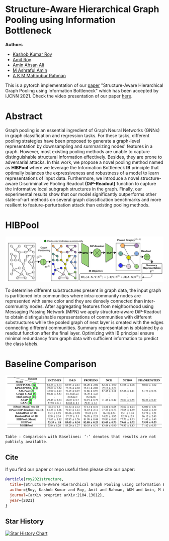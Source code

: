 # Structure-Aware Hierarchical Graph Pooling using Information Bottleneck


**Authors**
- [Kashob Kumar Roy](https://www.linkedin.com/in/forkkr/) 
- [Amit Roy](https://amitroy7781.github.io/)
- [Amin Ahsan Ali](http://www.cse.iub.edu.bd/faculties/53)
- [M Ashraful Amin](http://www.cse.iub.edu.bd/faculties/25) 
- [A K M Mahbubur Rahman](http://www.cse.iub.edu.bd/faculties/56)

This is a pytorch implementation of our [paper](https://arxiv.org/abs/2104.13012) "Structure-Aware Hierarchical Graph Pooling using Information Bottleneck" which has been accepted by IJCNN 2021.  Check the video presentation of our paper [here](https://youtu.be/L3amRKyaCsw).


# Abstract

Graph pooling is an essential ingredient of Graph Neural Networks (GNNs) in graph classification and regression tasks. For these tasks, different pooling strategies have been proposed to generate a graph-level representation by downsampling and summarizing nodes' features in a graph. However, most existing pooling methods are unable to capture distinguishable structural information effectively. Besides, they are prone to adversarial attacks. In this work, we propose a novel pooling method named as **HIBPool** where we leverage the Information Bottleneck **IB** principle that optimally balances the expressiveness and robustness of a model to learn representations of input data. Furthermore, we introduce a novel structure-aware Discriminative Pooling Readout **(DiP-Readout)** function to capture the informative local subgraph structures in the graph. Finally, our experimental results show that our model significantly outperforms other state-of-art methods on several graph classification benchmarks and more resilient to feature-perturbation attack than existing pooling methods. 

# HIBPool
![HIBPool](HIBPool.png?raw=true "Title")

To determine different substructures present in graph data, the input graph is partitioned into communities where  intra-community nodes are represented with same color and they are densely connected than inter-community nodes. After aggregating features from neighborhood using Messaging Passing Network (MPN) we apply structure-aware DiP-Readout to obtain distinguishable representations of communities with different substructures while the pooled graph of next layer is created with the edges connecting different communities. Summary representation is obtained by a readout function after the final layer. Optimizing with IB principal ensure minimal redundancy from graph data with sufficient information to predict the class labels.


# Baseline Comparison
![Baseline Comparison](comparison.png?raw=true "Title")

    Table : Comparison with Baselines: ’-’ denotes that results are not publicly available.

## Cite

If you find our paper or repo useful then please cite our paper:

```bibtex
@article{roy2021structure,
  title={Structure-Aware Hierarchical Graph Pooling using Information Bottleneck},
  author={Roy, Kashob Kumar and Roy, Amit and Rahman, AKM and Amin, M Ashraful and Ali, Amin Ahsan},
  journal={arXiv preprint arXiv:2104.13012},
  year={2021}
}

```

## Star History

[![Star History Chart](https://api.star-history.com/svg?repos=kkroy2/HIBPool&type=Date)](https://star-history.com/#kkroy2/HIBPool&Date)
